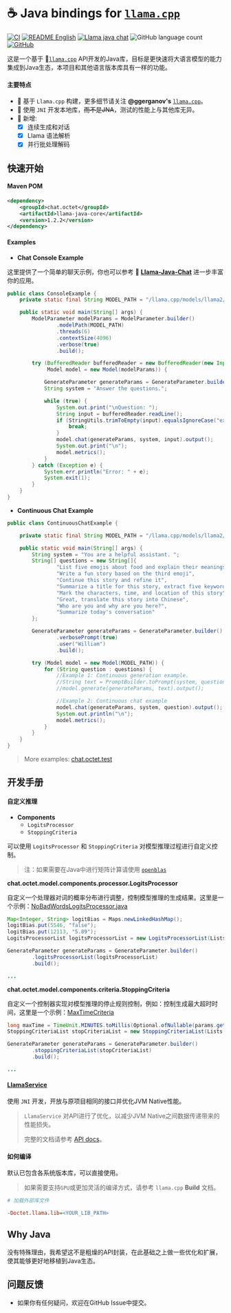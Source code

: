 # ☕️ Java bindings for [`llama.cpp`](https://github.com/ggerganov/llama.cpp)


[![CI](https://github.com/eoctet/llama-java-core/actions/workflows/maven_build_deploy.yml/badge.svg)](https://github.com/eoctet/llama-java-core/actions/workflows/maven_build_deploy.yml)
[![README English](https://img.shields.io/badge/Lang-English-blue)](./README.md)
[![Llama java chat](https://img.shields.io/badge/Github-llama_java_chat-green)](https://github.com/eoctet/llama-java-chat.git)
![GitHub language count](https://img.shields.io/github/languages/count/eoctet/llama-java-core)
[![GitHub](https://img.shields.io/github/license/eoctet/llama-java-core)](https://opensource.org/licenses/MIT)


这是一个基于 🦙[`llama.cpp`](https://github.com/ggerganov/llama.cpp)  API开发的Java库，目标是更快速将大语言模型的能力集成到Java生态，本项目和其他语言版本库具有一样的功能。

#### 主要特点
- 🚀 基于 `Llama.cpp` 构建，更多细节请关注 **@ggerganov's** [`llama.cpp`](https://github.com/ggerganov/llama.cpp)。
- 🚀 使用 `JNI` 开发本地库，~~而不是JNA~~，测试的性能上与其他库无异。
- 🚀 新增:
  - [X] 连续生成和对话
  - [X] Llama 语法解析
  - [X] 并行批处理解码

## 快速开始

#### Maven POM

```xml
<dependency>
    <groupId>chat.octet</groupId>
    <artifactId>llama-java-core</artifactId>
    <version>1.2.2</version>
</dependency>
```

#### Examples

- **Chat Console Example**

这里提供了一个简单的聊天示例，你也可以参考 🤖️ [**Llama-Java-Chat**](https://github.com/eoctet/llama-java-chat.git) 进一步丰富你的应用。

```java
public class ConsoleExample {
    private static final String MODEL_PATH = "/llama.cpp/models/llama2/ggml-model-7b-q6_k.gguf";

    public static void main(String[] args) {
        ModelParameter modelParams = ModelParameter.builder()
                .modelPath(MODEL_PATH)
                .threads(6)
                .contextSize(4096)
                .verbose(true)
                .build();

        try (BufferedReader bufferedReader = new BufferedReader(new InputStreamReader(System.in, StandardCharsets.UTF_8));
             Model model = new Model(modelParams)) {

            GenerateParameter generateParams = GenerateParameter.builder().build();
            String system = "Answer the questions.";

            while (true) {
                System.out.print("\nQuestion: ");
                String input = bufferedReader.readLine();
                if (StringUtils.trimToEmpty(input).equalsIgnoreCase("exit")) {
                    break;
                }
                model.chat(generateParams, system, input).output();
                System.out.print("\n");
                model.metrics();
            }
        } catch (Exception e) {
            System.err.println("Error: " + e);
            System.exit(1);
        }
    }
}
```

- **Continuous Chat Example**

```java
public class ContinuousChatExample {

    private static final String MODEL_PATH = "/llama.cpp/models/llama2/ggml-model-7b-q6_k.gguf";

    public static void main(String[] args) {
        String system = "You are a helpful assistant. ";
        String[] questions = new String[]{
                "List five emojis about food and explain their meanings",
                "Write a fun story based on the third emoji",
                "Continue this story and refine it",
                "Summarize a title for this story, extract five keywords, and the keywords should not exceed five words",
                "Mark the characters, time, and location of this story",
                "Great, translate this story into Chinese",
                "Who are you and why are you here?",
                "Summarize today's conversation"
        };

        GenerateParameter generateParams = GenerateParameter.builder()
                .verbosePrompt(true)
                .user("William")
                .build();

        try (Model model = new Model(MODEL_PATH)) {
            for (String question : questions) {
                //Example 1: Continuous generation example.
                //String text = PromptBuilder.toPrompt(system, question);
                //model.generate(generateParams, text).output();

                //Example 2: Continuous chat example
                model.chat(generateParams, system, question).output();
                System.out.println("\n");
                model.metrics();
            }
        }
    }
}
```

> More examples: [chat.octet.test](src%2Ftest%2Fjava%2Fchat%2Foctet%2Ftest)


## 开发手册

#### 自定义推理

- **Components**
  - `LogitsProcessor`
  - `StoppingCriteria`

可以使用 `LogitsProcessor` 和 `StoppingCriteria` 对模型推理过程进行自定义控制。

> 注：如果需要在Java中进行矩阵计算请使用 [`openblas`](https://github.com/bytedeco/javacpp-presets/tree/master/openblas)

**chat.octet.model.components.processor.LogitsProcessor**

自定义一个处理器对词的概率分布进行调整，控制模型推理的生成结果。这里是一个示例：[NoBadWordsLogitsProcessor.java](src%2Fmain%2Fjava%2Fchat%2Foctet%2Fmodel%2Fcomponents%2Fprocessor%2Fimpl%2FNoBadWordsLogitsProcessor.java)

```java
Map<Integer, String> logitBias = Maps.newLinkedHashMap();
logitBias.put(5546, "false");
logitBias.put(12113, "5.89");
LogitsProcessorList logitsProcessorList = new LogitsProcessorList(Lists.newArrayList(new CustomBiasLogitsProcessor(logitBias, model.getVocabSize())));

GenerateParameter generateParams = GenerateParameter.builder()
        .logitsProcessorList(logitsProcessorList)
        .build();

...

```

**chat.octet.model.components.criteria.StoppingCriteria**

自定义一个控制器实现对模型推理的停止规则控制，例如：控制生成最大超时时间，这里是一个示例：[MaxTimeCriteria](src%2Fmain%2Fjava%2Fchat%2Foctet%2Fmodel%2Fcomponents%2Fcriteria%2Fimpl%2FMaxTimeCriteria.java)

```java
long maxTime = TimeUnit.MINUTES.toMillis(Optional.ofNullable(params.getTimeout()).orElse(10L));
StoppingCriteriaList stopCriteriaList = new StoppingCriteriaList(Lists.newArrayList(new MaxTimeCriteria(maxTime)));

GenerateParameter generateParams = GenerateParameter.builder()
        .stoppingCriteriaList(stopCriteriaList)
        .build();

...

```

#### [LlamaService](src%2Fmain%2Fjava%2Fchat%2Foctet%2Fmodel%2FLlamaService.java)

使用 `JNI` 开发，开放与原项目相同的接口并优化JVM Native性能。

> `LlamaService` 对API进行了优化，以减少JVM Native之间数据传递带来的性能损失。
>
>
> 完整的文档请参考 [API docs](docs%2Fapidocs%2Findex.html)。

#### 如何编译

默认已包含各系统版本库，可以直接使用。

> 如果需要支持`GPU`或更加灵活的编译方式，请参考 `llama.cpp` **Build** 文档。

```ini
# 加载外部库文件

-Doctet.llama.lib=<YOUR_LIB_PATH>
```

## Why Java

没有特殊理由，我希望这不是粗燥的API封装，在此基础之上做一些优化和扩展，使其能够更好地移植到Java生态。


## 问题反馈

- 如果你有任何疑问，欢迎在GitHub Issue中提交。


